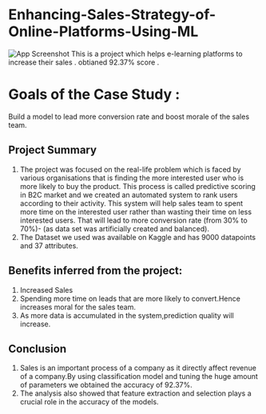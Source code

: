 # Enhancing-Sales-Strategy-of-Online-Platforms-Using-ML
![App Screenshot](https://www.allbusiness.com/asset/2018/02/Marketing-and-sales.jpg)
This is a project which helps e-learning platforms to increase their sales . obtianed 92.37% score .
# Goals of the Case Study :

Build a model to lead more conversion rate and boost morale of the sales team.
## Project Summary
1. The project was focused on the real-life problem which is faced by various organisations that is finding the more interested user who is more likely to buy the product. This process is called predictive scoring in B2C market and we created an automated system to rank users according to their activity. This system will help sales team to spent more time on the interested user rather than wasting their time on less interested users. That will lead to more conversion rate (from 30% to 70%)- (as data set was artificially created and balanced).
2. The Dataset we used was available on Kaggle and has 9000 datapoints and 37 attributes.


## Benefits inferred from the project:
1. Increased Sales
2. Spending more time on leads that are more likely to convert.Hence increases moral for the sales team.
3. As more data is accumulated in the system,prediction quality will increase.

## Conclusion 
1. Sales is an important process of a company as it directly affect revenue of a company.By using classification model and tuning the huge amount of parameters we obtained the accuracy of 92.37%.
2. The analysis also showed that feature extraction and selection plays a crucial role in the accuracy of the models.
